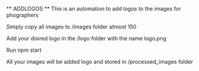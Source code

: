 ** ADDLOGOS **
This is an automation to add logos to the images for phographers

Simply copy all images to /images folder atmost 150

Add your disired logo in the /logo folder with the name logo.png

Run npm start

All your images will be added logo and stored in /processed_images folder
